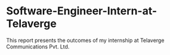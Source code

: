 # Software-Engineer-Intern-at-Telaverge
This report presents the outcomes of my internship at Telaverge Communications Pvt. Ltd.
